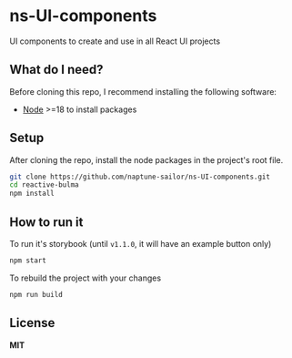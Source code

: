 # ns-UI-components

UI components to create and use in all React UI projects

## What do I need?

Before cloning this repo, I recommend installing the following software:

- [Node](https://nodejs.org/en/download/) >=18 to install packages

## Setup

After cloning the repo, install the node packages in the project's root file.

```sh
git clone https://github.com/naptune-sailor/ns-UI-components.git
cd reactive-bulma
npm install
```

## How to run it

To run it's storybook (until `v1.1.0`, it will have an example button only)

```sh
npm start
```

To rebuild the project with your changes

```sh
npm run build
```

## License

**MIT**
